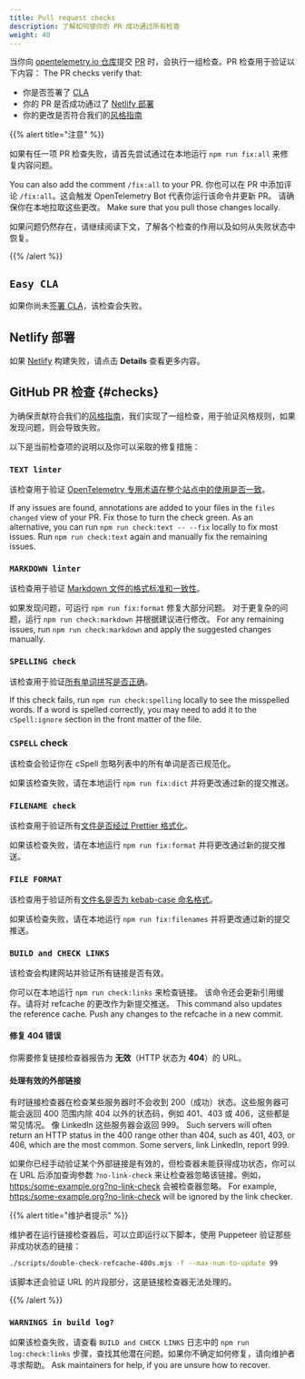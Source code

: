 ```yaml
---
title: Pull request checks
description: 了解如何使你的 PR 成功通过所有检查
weight: 40
---
```


当你向 [opentelemetry.io 仓库](https://github.com/open-telemetry/opentelemetry.io)提交
[PR](https://docs.github.com/en/get-started/learning-about-github/github-glossary#pull-request)
时，会执行一组检查。PR 检查用于验证以下内容： The PR checks verify that:

- 你是否签署了 [CLA](#easy-cla)
- 你的 PR 是否成功通过了 [Netlify 部署](#netlify-deployment)
- 你的更改是否符合我们的[风格指南](#checks)

{{% alert title="注意" %}}

如果有任一项 PR 检查失败，请首先尝试通过在本地运行 `npm run fix:all` 来修复内容问题。

You can also add the comment `/fix:all` to your PR. 你也可以在 PR 中添加评论 `/fix:all`。这会触发 OpenTelemetry Bot 代表你运行该命令并更新 PR。
请确保你在本地拉取这些更改。 Make
sure that you pull those changes locally.

如果问题仍然存在，请继续阅读下文，了解各个检查的作用以及如何从失败状态中恢复。

{{% /alert %}}

## `Easy CLA`

如果你尚未[签署 CLA](../prerequisites/#cla)，该检查会失败。

## Netlify 部署

如果 [Netlify](https://www.netlify.com/) 构建失败，请点击 **Details** 查看更多内容。

## GitHub PR 检查 {#checks}

为确保贡献符合我们的[风格指南](../style-guide/)，我们实现了一组检查，用于验证风格规则，如果发现问题，则会导致失败。

以下是当前检查项的说明以及你可以采取的修复措施：

### `TEXT linter`

该检查用于验证 [OpenTelemetry 专用术语在整个站点中的使用是否一致](../style-guide/#opentelemetryio-word-list)。

If any issues are found, annotations are added to your files in the
`files changed` view of your PR. Fix those to turn the check green. As an
alternative, you can run `npm run check:text -- --fix` locally to fix most
issues. Run `npm run check:text` again and manually fix the remaining issues.

### `MARKDOWN linter`

该检查用于验证 [Markdown 文件的格式标准和一致性](../style-guide/#markdown-standards)。

如果发现问题，可运行 `npm run fix:format` 修复大部分问题。
对于更复杂的问题，运行 `npm run check:markdown` 并根据建议进行修改。 For any remaining issues, run `npm run check:markdown` and apply
the suggested changes manually.

### `SPELLING check`

该检查用于验证[所有单词拼写是否正确](../style-guide/#spell-checking)。

If this check fails, run `npm run check:spelling` locally to see the misspelled
words. If a word is spelled correctly, you may need to add it to the
`cSpell:ignore` section in the front matter of the file.

### `CSPELL` check

该检查会验证你在 cSpell 忽略列表中的所有单词是否已规范化。

如果该检查失败，请在本地运行 `npm run fix:dict` 并将更改通过新的提交推送。

### `FILENAME check`

该检查用于验证所有[文件是否经过 Prettier 格式化](../style-guide/#file-format)。

如果该检查失败，请在本地运行 `npm run fix:format` 并将更改通过新的提交推送。

### `FILE FORMAT`

该检查用于验证所有[文件名是否为 kebab-case 命名格式](../style-guide/#file-names)。

如果该检查失败，请在本地运行 `npm run fix:filenames` 并将更改通过新的提交推送。

### `BUILD and CHECK LINKS`

该检查会构建网站并验证所有链接是否有效。

你可以在本地运行 `npm run check:links` 来检查链接。
该命令还会更新引用缓存。请将对 refcache 的更改作为新提交推送。 This command also updates the
reference cache. Push any changes to the refcache in a new commit.

#### 修复 404 错误

你需要修复链接检查器报告为 **无效**（HTTP 状态为 **404**）的 URL。

#### 处理有效的外部链接

有时链接检查器在检查某些服务器时不会收到 200（成功）状态。这些服务器可能会返回
400 范围内除 404 以外的状态码，例如 401、403 或 406，这些都是常见情况。
像 LinkedIn 这些服务器会返回 999。 Such servers will often return an HTTP status in
the 400 range other than 404, such as 401, 403, or 406, which are the most
common. Some servers, link LinkedIn, report 999.

如果你已经手动验证某个外部链接是有效的，但检查器未能获得成功状态，你可以在 URL 后添加查询参数
`?no-link-check` 来让检查器忽略该链接。例如，
[https:/some-example.org?no-link-check](https:/some-example.org?no-link-check) 会被检查器忽略。 For example,
<https:/some-example.org?no-link-check> will be ignored by the link checker.

{{% alert title="维护者提示" %}}

维护者在运行链接检查器后，可以立即运行以下脚本，使用 Puppeteer 验证那些非成功状态的链接：

```sh
./scripts/double-check-refcache-400s.mjs -f --max-num-to-update 99
```

该脚本还会验证 URL 的片段部分，这是链接检查器无法处理的。

{{% /alert %}}

### `WARNINGS in build log?`

如果该检查失败，请查看 `BUILD and CHECK LINKS` 日志中的 `npm run log:check:links`
步骤，查找其他潜在问题。如果你不确定如何修复，请向维护者寻求帮助。 Ask maintainers
for help, if you are unsure how to recover.
